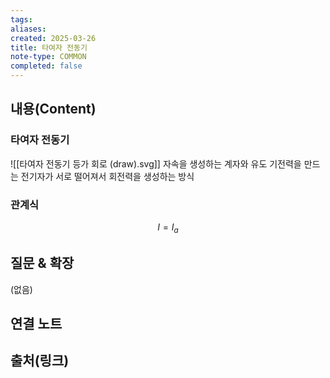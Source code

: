 ```yaml
---
tags:
aliases: 
created: 2025-03-26
title: 타여자 전동기
note-type: COMMON
completed: false
---
```


## 내용(Content)

### 타여자 전동기

![[타여자 전동기 등가 회로 (draw).svg]]
자속을 생성하는 계자와 유도 기전력을 만드는 전기자가 서로 떨어져서 회전력을 생성하는 방식

### 관계식

$$
I = I_{a}
$$


## 질문 & 확장

(없음)

## 연결 노트

## 출처(링크)

